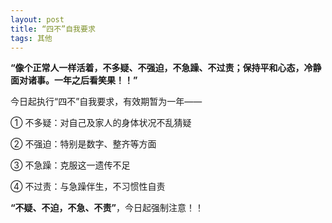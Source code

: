 ```yaml
---
layout: post
title: “四不”自我要求
tags: 其他
---
```


**“像个正常人一样活着，不多疑、不强迫，不急躁、不过责；保持平和心态，冷静面对诸事。一年之后看笑果！！”**

今日起执行“四不”自我要求，有效期暂为一年——

① 不多疑：对自己及家人的身体状况不乱猜疑

② 不强迫：特别是数字、整齐等方面

③ 不急躁：克服这一遗传不足

④ 不过责：与急躁伴生，不习惯性自责

**“不疑、不迫，不急、不责”**，今日起强制注意！！

